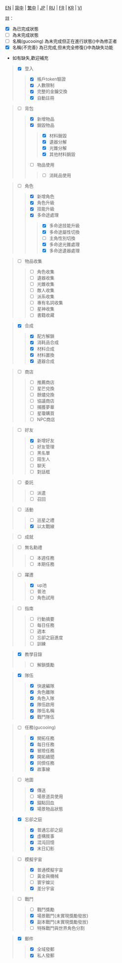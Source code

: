 [EN](./EN.md) | [简中](./zh-CN.md) | [繁中](./zh-TW.md) | [JP](./JP.md) | [RU](./RU.md) | [FR](./FR.md) | [KR](./KR.md) | [VI](./VI.md)

註：

- [x] 為已完成狀態
- [ ] 為未完成狀態
- [ ] 名稱(gucooing) 為未完成但正在進行狀態()中為修正者
- [x] 名稱{不完善} 為已完成,但未完全修復{}中為缺失功能
- 如有缺失,歡迎補充

> - [x] 登入
>> - [x] 帳戶token驗證
>> - [x] 人數限制
>> - [x] 完整的金鑰交換
>> - [x] 自動註冊

> - [ ] 背包
>> - [x] 新增物品
>> - [x] 銷毀物品
>>> - [x] 材料銷毀
>>> - [x] 遺器分解
>>> - [x] 光錐分解
>>> - [x] 其他材料銷毀
>> - [ ] 物品使用
>>> - [ ] 消耗品使用

> - [ ] 角色
>> - [x] 新增角色
>> - [x] 角色升級
>> - [x] 技能升級
>> - [x] 多命途處理
>>> - [x] 多命途技能升級
>>> - [x] 多命途屬性切換
>>> - [ ] 主角性別切換
>>> - [x] 多命途光錐處理
>>> - [x] 多命途遺器處理


> - [ ] 物品收集
>> - [ ] 角色收集
>> - [ ] 遺器收集
>> - [ ] 光錐收集
>> - [ ] 敵人收集
>> - [ ] 派系收集
>> - [ ] 專有名詞收集
>> - [ ] 星神收集
>> - [ ] 書籍收藏

> - [x] 合成
>> - [x] 配方解鎖
>> - [x] 消耗品合成
>> - [x] 材料合成
>> - [x] 材料置換
>> - [x] 遺器合成

> - [ ] 商店
>> - [ ] 推薦商店
>> - [ ] 星芒兌換
>> - [ ] 餘燼兌換
>> - [ ] 協議商店
>> - [ ] 捕獲夢華
>> - [ ] 星瓊購買
>> - [ ] NPC商店

> - [ ] 好友
>> - [x] 新增好友
>> - [ ] 好友管理
>> - [ ] 黑名單
>> - [ ] 陌生人
>> - [ ] 聊天
>> - [ ] 對話框

> - [ ] 委託
>> - [ ] 派遣
>> - [ ] 召回

> - [ ] 活動
>> - [ ] 巡星之禮
>> - [x] 以太戰線

> - [ ] 成就

> - [ ] 無名勳禮
>> - [ ] 本週任務
>> - [ ] 本期任務

> - [ ] 躍遷
>> - [x] up池
>> - [ ] 普池
>> - [ ] 角色試用

> - [ ] 指南
>> - [ ] 行動摘要
>> - [ ] 每日任務
>> - [ ] 週本
>> - [ ] 忘卻之庭進度
>> - [ ] 訓練

> - [x] 教學目錄
>> - [ ] 解鎖獎勵

> - [x] 隊伍
>> - [x] 快速編隊
>> - [x] 角色離隊
>> - [x] 角色入隊
>> - [x] 隊伍啟用
>> - [x] 隊伍名稱
>> - [x] 戰鬥隊伍

> - [ ] 任務(gucooing)
>> - [x] 開拓任務
>> - [x] 每日任務
>> - [x] 冒險任務
>> - [x] 開拓續聞
>> - [x] 同儕任務
>> - [x] 故事線

> - [ ] 地圖
>> - [x] 傳送
>> - [ ] 場景道具使用
>> - [x] 錨點回血
>> - [x] 場景物品狀態

> - [x] 忘卻之庭
>> - [x] 普通忘卻之庭
>> - [x] 虛構敘事
>> - [x] 混沌回憶
>> - [x] 末日幻影

> - [ ] 模擬宇宙
>> - [x] 普通模擬宇宙
>> - [ ] 黃金與機械
>> - [ ] 寰宇蝗災
>> - [x] 差分宇宙

> - [ ] 戰鬥
>> - [ ] 戰鬥獎勵
>> - [x] 場景戰鬥{未實現獎勵發放}
>> - [x] 副本戰鬥{未實現獎勵發放}
>> - [ ] 特殊戰鬥與世界角色分割

> - [x] 郵件
>> - [x] 全域發郵
>> - [x] 私人發郵